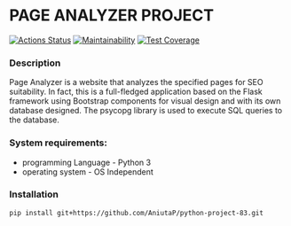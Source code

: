 # PAGE ANALYZER PROJECT 


[![Actions Status](https://github.com/AniutaP/python-project-83/actions/workflows/hexlet-check.yml/badge.svg)](https://github.com/AniutaP/python-project-83/actions)  [![Maintainability](https://api.codeclimate.com/v1/badges/30fb0a5c5a377e164835/maintainability)](https://codeclimate.com/github/AniutaP/python-project-83/maintainability)  [![Test Coverage](https://api.codeclimate.com/v1/badges/30fb0a5c5a377e164835/test_coverage)](https://codeclimate.com/github/AniutaP/python-project-83/test_coverage)


### Description
Page Analyzer is a website that analyzes the specified pages for SEO suitability. 
In fact, this is a full-fledged application based on the Flask framework using Bootstrap components for visual design and with its own database designed. 
The psycopg library is used to execute SQL queries to the database.


### System requirements:
* programming Language - Python 3
* operating system - OS Independent


### Installation 
`pip install git+https://github.com/AniutaP/python-project-83.git`